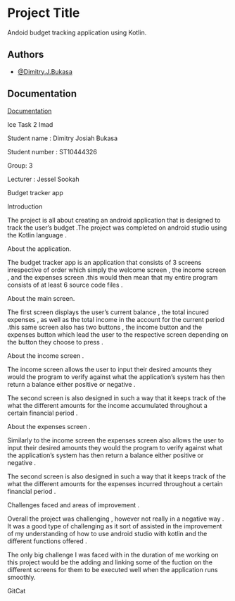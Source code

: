
# Project Title
Andoid budget tracking application using Kotlin.


## Authors

- [@Dimitry.J.Bukasa](https://github.com/ST10444326)


## Documentation

[Documentation](https://linktodocumentation)

Ice Task 2 Imad 

Student name : Dimitry Josiah Bukasa 

Student number : ST10444326 

Group: 3 

Lecturer : Jessel Sookah 

 

 Budget tracker app  

 

Introduction  

 

The project is all about creating an android application that is designed to track the user’s budget .The project was completed on android studio using the Kotlin language . 

 

About the application. 

 

The budget tracker app is an application that consists of 3 screens  irrespective of order which simply the welcome screen , the income screen , and the expenses screen .this  would then mean that my entire program consists of at least 6 source code files . 

 
About the main screen. 

The first screen displays the user’s current balance , the total incured expenses , as well as the total income in the account for the current period .this same screen also  has two buttons , the income button and the expenses button which lead the user to the respective screen depending on the button they choose to press . 

About the income screen . 

The income screen allows the user to input their desired amounts they would the program to verify against what the application’s system has then return a balance either positive or negative .  

The second screen is also designed in such a way that it keeps track of the what the different amounts for the income accumulated throughout a certain financial period . 

About the expenses screen . 

Similarly to the income screen the expenses screen also allows the user to input their desired amounts they would the program to verify against what the application’s system has then return a balance either positive or negative .   

The second screen is also designed in such a way that it keeps track of the what the different amounts for the expenses incurred throughout a certain financial period . 


Challenges faced and areas of improvement . 

Overall the project was challenging , however not really in a negative way . It was a good type of challenging as it sort of assisted in the improvement of my understanding of  how to use android studio with kotlin and the different functions offered . 

The only big challenge I  was faced with in  the duration of me working on this project would be the adding and linking some of the fuction on the different screens  for them to be executed well when the application runs smoothly. 





GitCat
